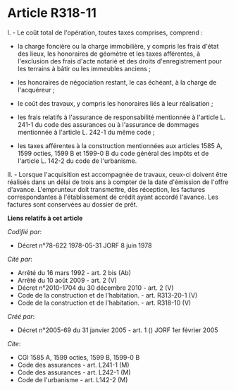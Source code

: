 # Article R318-11

I. - Le coût total de l'opération, toutes taxes comprises, comprend :

- la charge foncière ou la charge immobilière, y compris les frais d'état des lieux, les honoraires de géomètre et les taxes
afférentes, à l'exclusion des frais d'acte notarié et des droits d'enregistrement pour les terrains à bâtir ou les immeubles
anciens ;

- les honoraires de négociation restant, le cas échéant, à la charge de l'acquéreur ;

- le coût des travaux, y compris les honoraires liés à leur réalisation ;

- les frais relatifs à l'assurance de responsabilité mentionnée à l'article L. 241-1 du code des assurances ou à l'assurance
de dommages mentionnée à l'article L. 242-1 du même code ;

- les taxes afférentes à la construction mentionnées aux articles 1585 A, 1599 octies, 1599 B et 1599-0 B du code général des
impôts et de l'article L. 142-2 du code de l'urbanisme.

II. - Lorsque l'acquisition est accompagnée de travaux, ceux-ci doivent être réalisés dans un délai de trois ans à compter de
la date d'émission de l'offre d'avance. L'emprunteur doit transmettre, dès réception, les factures correspondantes à
l'établissement de crédit ayant accordé l'avance. Les factures sont conservées au dossier de prêt.

**Liens relatifs à cet article**

_Codifié par_:

  - Décret n°78-622 1978-05-31 JORF 8 juin 1978

_Cité par_:

  - Arrêté du 16 mars 1992 - art. 2 bis (Ab)
  - Arrêté du 10 août 2009 - art. 2 (V)
  - Décret n°2010-1704 du 30 décembre 2010 - art. 2 (V)
  - Code de la construction et de l'habitation. - art. R313-20-1 (V)
  - Code de la construction et de l'habitation. - art. R318-10 (V)

_Créé par_:

  - Décret n°2005-69 du 31 janvier 2005 - art. 1 () JORF 1er février 2005

_Cite_:

  - CGI 1585 A, 1599 octies, 1599 B, 1599-0 B
  - Code des assurances - art. L241-1 (M)
  - Code des assurances - art. L242-1 (M)
  - Code de l'urbanisme - art. L142-2 (M)
